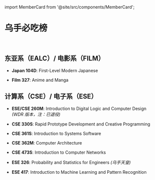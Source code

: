 import MemberCard from '@site/src/components/MemberCard';

# 乌手必吃榜

<MemberCard
    name="Weizhi"
    subtitle="Author"
    avatar="https://i.pinimg.com/736x/ff/3d/e7/ff3de7f1452cd5b93dba8bac0ac378a5.jpg"
    link="https://bgm.tv/user/wdu"
/>

<br />

## 东亚系（EALC）/ 电影系（FILM）

-   **Japan 104D**: First-Level Modern Japanese

-   **Film 327**: Anime and Manga

## 计算系（CSE）/ 电子系（ESE）

-   **ESE/CSE 260M**: Introduction to Digital Logic and Computer Design _(WDR 版本，注：已退役)_

-   **CSE 330S**: Rapid Prototype Development and Creative Programming

-   **CSE 361S**: Introduction to Systems Software

-   **CSE 362M**: Computer Architecture

-   **CSE 473S**: Introduction to Computer Networks

-   **ESE 326**: Probability and Statistics for Engineers _(乌手天皇)_

-   **ESE 417**: Introduction to Machine Learning and Pattern Recognition

